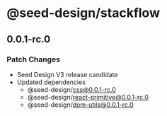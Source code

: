 # @seed-design/stackflow

## 0.0.1-rc.0

### Patch Changes

- Seed Design V3 release candidate
- Updated dependencies
  - @seed-design/css@0.0.1-rc.0
  - @seed-design/react-primitive@0.0.1-rc.0
  - @seed-design/dom-utils@0.0.1-rc.0
